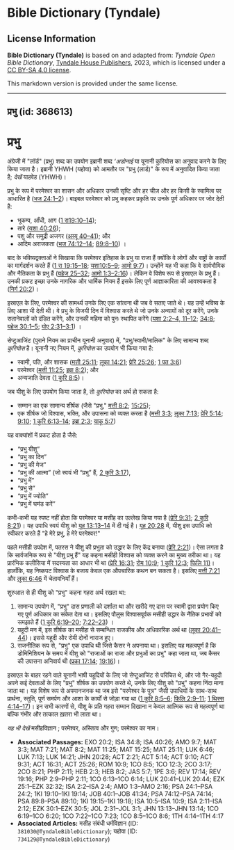 # Bible Dictionary (Tyndale)

## License Information

**Bible Dictionary (Tyndale)** is based on and adapted from: _Tyndale Open Bible Dictionary_, [Tyndale House Publishers](https://tyndaleopenresources.com/), 2023, which is licensed under a [CC BY-SA 4.0 license](https://creativecommons.org/licenses/by-sa/4.0/legalcode.en).

This markdown version is provided under the same license.



--------------------------------

## प्रभु (id: 368613)

प्रभु
=====

अंग्रेजी में "लॉर्ड" (प्रभु) शब्द का उपयोग इब्रानी शब्द *‘अडोनाई* या यूनानी कुरियोस का अनुवाद करने के लिए किया जाता है। इब्रानी YHWH (यहोवा) को आमतौर पर "प्रभु (लार्ड)" के रूप में अनुवादित किया जाता है; *देखें* याहवेह (YHWH)।

प्रभु के रूप में परमेश्वर का शासन और अधिकार उनकी सृष्टि और हर चीज़ और हर किसी के स्वामित्व पर आधारित है ([भज 24:1–2](https://ref.ly/Ps24:1-Ps24:2))। बाइबल परमेश्वर को प्रभु कहकर प्रकृति पर उनके पूर्ण अधिकार पर जोर देती है:

* भूकम्प, आँधी, आग ([1 रा19:10–14](https://ref.ly/1Kgs19:10-1Kgs19:14));
* तारे ([यशा 40:26](https://ref.ly/Isa40:26));
* पशु और समुद्री अजगर ([अय्यू 40–41](https://ref.ly/Job40:1-Job41:34)); और
* आदिम अराजकता ([भज 74:12–14](https://ref.ly/Ps74:12-Ps74:14); [89:8–10](https://ref.ly/Ps89:8-Ps89:10)) ।

बाद के भविष्यद्वक्ताओं ने सिखाया कि परमेश्वर इतिहास के प्रभु या राजा हैं क्योंकि वे लोगों और राष्ट्रों के कार्यों का मार्गदर्शन करते हैं ([1 रा 19:15–18](https://ref.ly/1Kgs19:15-1Kgs19:18); [यशा10:5–9](https://ref.ly/Isa10:5-Isa10:9); [आमो 9:7](https://ref.ly/Amos9:7))। उन्होंने यह भी कहा कि वे सार्वभौमिक और नैतिकता के प्रभु हैं ([यहेज 25–32](https://ref.ly/Ezek25:1-Ezek32:32); [आमो 1:3–2:16](https://ref.ly/Amos1:3-Amos2:16))। लेकिन वे विशेष रूप से इस्राएल के प्रभु हैं। उनकी प्रकट इच्छा उनके नागरिक और धार्मिक नियम हैं इसके लिए पूर्ण आज्ञाकारिता की आवश्यकता है ([निर्ग 20:2](https://ref.ly/Exod20:2))।

इस्राएल के लिए, परमेश्वर की सामर्थ्य उनके लिए एक सांत्वना थी जब वे सताए जाते थे। यह उन्हें भविष्य के लिए आशा भी देती थी। वे प्रभु के विजयी दिन में विश्वास करते थे जो उनके अन्यायों को दूर करेंगे, उनके सतानेवालों को दंडित करेंगे, और उनकी महिमा को पुनः स्थापित करेंगे ([यशा 2:2–4, 11–12](https://ref.ly/Isa2:2-Isa2:4,Isa2:11-Isa2:12); [34:8](https://ref.ly/Isa34:8); [यहेज 30:1–5](https://ref.ly/Ezek30:1-Ezek30:5); [योए 2:31–3:1](https://ref.ly/Joel2:31-Joel3:1)) ।

सेप्टुआजिंट (पुराने नियम का प्राचीन यूनानी अनुवाद) में, "प्रभु/स्वामी/मालिक" के लिए सामान्य शब्द *कुरियोस* है। यूनानी नए नियम में, *कुरियोस* का उपयोग भी किया गया है:

* स्वामी, पति, और शासक ([मत्ती 25:11](https://ref.ly/Matt25:11); [लूका 14:21](https://ref.ly/Luke14:21); [प्रेरि 25:26](https://ref.ly/Acts25:26); [1 पत 3:6](https://ref.ly/1Pet3:6))
* परमेश्वर ([मत्ती 11:25](https://ref.ly/Matt11:25); [इब्रा 8:2](https://ref.ly/Heb8:2)); और
* अन्यजाति देवता ([1 कुरि 8:5](https://ref.ly/1Cor8:5))।

जब यीशु के लिए उपयोग किया जाता है, तो *कुरियोस* का अर्थ हो सकता है:

* सम्मान का एक सामान्य शीर्षक (जैसे "प्रभु," [मत्ती 8:2](https://ref.ly/Matt8:2); [15:25](https://ref.ly/Matt15:25));
* एक शीर्षक जो विश्वास, भक्ति, और उपासना को व्यक्त करता है ([मत्ती 3:3](https://ref.ly/Matt3:3); [लूका 7:13](https://ref.ly/Luke7:13); [प्रेरि 5:14](https://ref.ly/Acts5:14); [9:10](https://ref.ly/Acts9:10); [1 कुरि 6:13–14](https://ref.ly/1Cor6:13-1Cor6:14); [इब्रा 2:3](https://ref.ly/Heb2:3); [याकू 5:7](https://ref.ly/Jas5:7))

यह वाक्यांशों में प्रकट होता है जैसे:

* “प्रभु यीशु”
* “प्रभु का दिन”
* “प्रभु की मेज”
* “प्रभु की आत्मा” (जो स्वयं भी “प्रभु” हैं, [2 कुरि 3:17](https://ref.ly/2Cor3:17)),
* “प्रभु में”
* “प्रभु से”
* “प्रभु में ज्योति”
* “प्रभु में घमंड करें”

कभी\-कभी यह स्पष्ट नहीं होता कि परमेश्वर या मसीह का उल्लेख किया गया है ([प्रेरि 9:31](https://ref.ly/Acts9:31); [2 कुरि 8:21](https://ref.ly/2Cor8:21))। यह उपाधि स्वयं यीशु को [यूह 13:13–14](https://ref.ly/John13:13-John13:14) में दी गई है। [यूह 20:28](https://ref.ly/John20:28) में, यीशु इस उपाधि को स्वीकार करते हैं "हे मेरे प्रभु, हे मेरे परमेश्वर!"

पहले मसीही उपदेश में, पतरस ने यीशु की प्रभुता को उद्धार के लिए केंद्र बनाया ([प्रेरि 2:21](https://ref.ly/Acts2:21))। ऐसा लगता है कि सार्वजनिक रूप से "यीशु प्रभु हैं" यह कहना मसीही विश्वास को व्यक्त करने का मुख्य तरीका था। यह प्रारंभिक कलीसिया में सदस्यता का आधार भी था ([प्रेरि 16:31](https://ref.ly/Acts16:31); [रोम 10:9](https://ref.ly/Rom10:9); [1 कुरि 12:3](https://ref.ly/1Cor12:3); [फिलि 11\)](https://ref.ly/Phil2:11)। हालाँकि, यह निष्कपट विश्वास के बजाय केवल एक औपचारिक कथन बन सकता है। इसलिए [मत्ती 7:21](https://ref.ly/Matt7:21) और [लूका 6:46](https://ref.ly/Luke6:46) में चेतावनियाँ हैं।

शुरुआत से ही यीशु को "प्रभु" कहना गहरा अर्थ रखता था:

1. सामान्य उपयोग में, "प्रभु" दास प्रणाली को दर्शाता था और खरीदे गए दास पर स्वामी द्वारा प्रयोग किए गए पूर्ण अधिकार का संकेत देता था। इसलिए पौलुस विश्वासपूर्वक मसीही उद्धार के नैतिक प्रभावों को समझाते हैं ([1 कुरि 6:19–20](https://ref.ly/1Cor6:19-1Cor6:20); [7:22–23](https://ref.ly/1Cor7:22-1Cor7:23)) ।
2. यहूदी मन में, इस शीर्षक का मसीहा से सम्बन्धित राजकीय और अधिकारिक अर्थ था ([लूका 20:41–44](https://ref.ly/Luke20:41-Luke20:44))। इससे यहूदी और रोमी दोनों नाराज हुए।
3. राजनीतिक रूप से, "प्रभु" एक उपाधि थी जिसे कैसर ने अपनाया था। इसलिए यह महत्वपूर्ण है कि डोमिनिशियन के समय में यीशु को "राजाओं का राजा और प्रभुओं का प्रभु" कहा जाता था, जब कैसर की उपासना अनिवार्य थी ([प्रका 17:14](https://ref.ly/Rev17:14); [19:16](https://ref.ly/Rev19:16))।

इस्राएल के बाहर रहने वाले यूनानी भाषी यहूदियों के लिए जो सेप्टुआजिंट से परिचित थे, और जो गैर\-यहूदी अपने कई देवताओं के लिए "प्रभु" शीर्षक का उपयोग करते थे, उनके लिए यीशु को "प्रभु" कहना निंदा माना जाता था। यह विशेष रूप से अपमानजनक था जब इसे "परमेश्वर के पुत्र" जैसी उपाधियों के साथ\-साथ प्रार्थना, स्तुति, पूर्ण समर्पण और आशा के कार्यों से जोड़ा गया था ([1 कुरि 8:5–6](https://ref.ly/1Cor8:5-1Cor8:6); [फिलि 2:9–11](https://ref.ly/Phil2:9-Phil2:11); [1 थिस्स 4:14–17](https://ref.ly/1Thess4:14-1Thess4:17))। इन सभी कारणों से, यीशु के प्रति गहरा सम्मान दिखाना न केवल आत्मिक रूप से महत्वपूर्ण था बल्कि गंभीर और तत्काल ख़तरा भी लाता था।

*यह भी देखें* मसीहविज्ञान ; परमेश्वर, अस्तित्व और गुण; परमेश्वर का नाम।

* **Associated Passages:** EXO 20:2; ISA 34:8; ISA 40:26; AMO 9:7; MAT 3:3; MAT 7:21; MAT 8:2; MAT 11:25; MAT 15:25; MAT 25:11; LUK 6:46; LUK 7:13; LUK 14:21; JHN 20:28; ACT 2:21; ACT 5:14; ACT 9:10; ACT 9:31; ACT 16:31; ACT 25:26; ROM 10:9; 1CO 8:5; 1CO 12:3; 2CO 3:17; 2CO 8:21; PHP 2:11; HEB 2:3; HEB 8:2; JAS 5:7; 1PE 3:6; REV 17:14; REV 19:16; PHP 2:9–PHP 2:11; 1CO 6:13–1CO 6:14; LUK 20:41–LUK 20:44; EZK 25:1–EZK 32:32; ISA 2:2–ISA 2:4; AMO 1:3–AMO 2:16; PSA 24:1–PSA 24:2; 1KI 19:10–1KI 19:14; JOB 40:1–JOB 41:34; PSA 74:12–PSA 74:14; PSA 89:8–PSA 89:10; 1KI 19:15–1KI 19:18; ISA 10:5–ISA 10:9; ISA 2:11–ISA 2:12; EZK 30:1–EZK 30:5; JOL 2:31–JOL 3:1; JHN 13:13–JHN 13:14; 1CO 6:19–1CO 6:20; 1CO 7:22–1CO 7:23; 1CO 8:5–1CO 8:6; 1TH 4:14–1TH 4:17
* **Associated Articles:** मसीह संबंधी धर्मविज्ञान (ID: `381030@TyndaleBibleDictionary`); यहोवा (ID: `734129@TyndaleBibleDictionary`)

